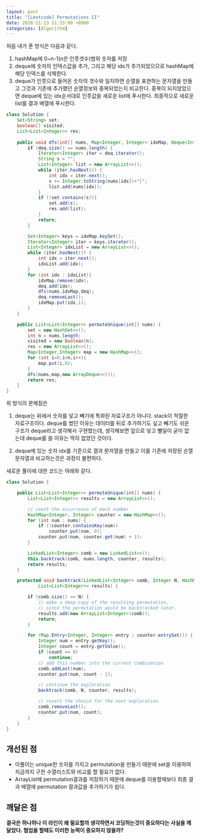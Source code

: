 ```yaml
---
layout: post
title: "[Leetcode] Permutations II"
date: 2020-11-13 11:33:00 +0900
categories: [Algorithm]
---
```


처음 내가 푼 방식은 다음과 같다.
1. hashMap에 0~n-1(n은 인풋갯수)범위 숫자를 저장
2. deque에 숫자의 인덱스값을 추가, 그리고 해당 idx가 추가되었으므로 hashMap에 해당 인덱스를 삭제한다.
3. deque가 인풋으로 들어온 숫자의 갯수와 일치하면 순열을 표현하는 문자열을 만들고 그것과 기존에 추가했던 순열정보와 중복되었는지 비교한다. 중복이 되지않았으면 deque에 있는 idx순서대로 인풋값을 새로운 list에 푸시한다.
최종적으로 새로운 list를 결과 배열에 푸시한다.

``` java
class Solution {
    Set<String> set;
    boolean[] visited;
    List<List<Integer>> res;
    
    public void dfs(int[] nums, Map<Integer, Integer> idxMap, Deque<Integer> deq) {
        if (deq.size() == nums.length) {
            Iterator<Integer> iter = deq.iterator();
            String s = "";
            List<Integer> list = new ArrayList<>();
            while (iter.hasNext()) {
                int idx = iter.next();
                s += Integer.toString(nums[idx])+"|";
                list.add(nums[idx]);
            }
            if (!set.contains(s)){
                set.add(s);
                res.add(list);
            }
            return;
        }

        Set<Integer> keys = idxMap.keySet();
        Iterator<Integer> iter = keys.iterator();
        List<Integer> idxList = new ArrayList<>();
        while (iter.hasNext()) {
            int idx = iter.next();
            idxList.add(idx);
        }
        for (int idx : idxList){
            idxMap.remove(idx);
            deq.add(idx);
            dfs(nums,idxMap,deq);
            deq.removeLast();
            idxMap.put(idx,1);
        }
    }

    public List<List<Integer>> permuteUnique(int[] nums) {
        set = new HashSet<>();
        int n = nums.length;
        visited = new boolean[n];
        res = new ArrayList<>();
        Map<Integer,Integer> map = new HashMap<>();
        for (int i=0;i<n;i++){
            map.put(i,0);
        }
        dfs(nums,map,new ArrayDeque<>());
        return res;
    }
}
```

위 방식의 문제점은
1. deque는 뒤에서 숫자를 넣고 빼기에 특화된 자료구조가 아니다. stack이 적절한 자료구조이다. deque를 썼던 이유는 데이터를 뒤로 추가하기도 싶고 빼기도 쉬운 구조가 deque라고 생각해서 구현했는데, 생각해보면 앞으로 넣고 뺄일이 굳이 없는데 deque를 쓸 이유는 딱히 없었던 것이다.

2. deque에 있는 숫자 idx를 기준으로 결과 문자열을 만들고 이를 기존에 저장된 순열문자열과 비교하는것은 과정이 불편하다.

새로운 풀이에 대한 코드는 아래와 같다.
``` java
class Solution {

    public List<List<Integer>> permuteUnique(int[] nums) {
        List<List<Integer>> results = new ArrayList<>();

        // count the occurrence of each number
        HashMap<Integer, Integer> counter = new HashMap<>();
        for (int num : nums) {
            if (!counter.containsKey(num))
                counter.put(num, 0);
            counter.put(num, counter.get(num) + 1);
        }

        LinkedList<Integer> comb = new LinkedList<>();
        this.backtrack(comb, nums.length, counter, results);
        return results;
    }

    protected void backtrack(LinkedList<Integer> comb, Integer N, HashMap<Integer, Integer> counter,
            List<List<Integer>> results) {

        if (comb.size() == N) {
            // make a deep copy of the resulting permutation,
            // since the permutation would be backtracked later.
            results.add(new ArrayList<Integer>(comb));
            return;
        }

        for (Map.Entry<Integer, Integer> entry : counter.entrySet()) {
            Integer num = entry.getKey();
            Integer count = entry.getValue();
            if (count == 0)
                continue;
            // add this number into the current combination
            comb.addLast(num);
            counter.put(num, count - 1);

            // continue the exploration
            backtrack(comb, N, counter, results);

            // revert the choice for the next exploration
            comb.removeLast();
            counter.put(num, count);
        }
    }
}
```

## 개선된 점
- 이풀이는 unique한 숫자를 가지고 permutation을 만들기 때문에 set을 이용하여 지금까지 구한 수열리스트와 비교를 할 필요가 없다.
- ArrayList에 permutation결과를 저장하기 때문에 deque를 이용할때보다 최종 결과 배열에 permutation 결과값을 추가하기가 쉽다.

## 깨달은 점
**결국은 하나하나 이 라인이 왜 필요할까 생각하면서 코딩하는것이 중요하다는 사실을 깨달았다. 협업을 할때도 이러한 능력이 중요하지 않을까?**